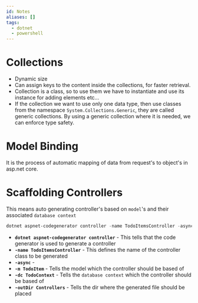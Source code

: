 ```yaml
---
id: Notes
aliases: []
tags:
  - dotnet
  - powershell
---
```


# Collections
*  Dynamic size
*  Can assign keys to the content inside the collections, for faster retrieval.
*  Collection is a class, so to use them we have to instantiate and use its instance for adding elements etc...
*  If the collection we want to use only one data type, then use classes from the namespace `System.Collections.Generic`, they are called generic collections. By using a generic collection where it is needed, we can enforce type safety. 
# Model Binding
It is the process of automatic mapping of data from request's to object's in asp.net core.

# Scaffolding Controllers
This means auto generating controller's based on `model`'s and their associated `database context`
```powershell
dotnet aspnet-codegenerator controller -name TodoItemsController -async -m TodoItem -dc TodoContext -outDir Controllers
```
-  **`dotnet aspnet-codegenerator controller`** - This tells that the code generator is used to generate a controller
-  **`-name TodoItemsController`** - This defines the name of the controller class to be generated
-  **`-async`** - 
-  **`-m TodoItem`** - Tells the model which the controller should be based of
-  **`-dc TodoContext`** - Tells the `database context` which the controller should be based of
-  **`-outDir Controllers`** - Tells the dir where the generated file should be placed
